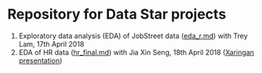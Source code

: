 # Repository for Data Star projects 

1. Exploratory data analysis (EDA) of JobStreet data ([eda_r.md](https://github.com/philip-khor/dstar_pk/blob/master/eda_r.md)) with Trey Lam, 17th April 2018 
2. EDA of HR data ([hr_final.md](https://github.com/philip-khor/dstar_pk/blob/master/hr_final.md)) with Jia Xin Seng, 18th April 2018 ([Xaringan presentation](https://philip-khor.github.io/presentationtest.html))
